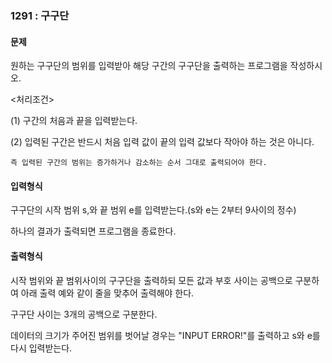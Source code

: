 ### 1291 : 구구단

#### 문제

원하는 구구단의 범위를 입력받아 해당 구간의 구구단을 출력하는 프로그램을 작성하시오.

<처리조건>

(1) 구간의 처음과 끝을 입력받는다. 

(2) 입력된 구간은 반드시 처음 입력 값이 끝의 입력 값보다 작아야 하는 것은 아니다.

    즉 입력된 구간의 범위는 증가하거나 감소하는 순서 그대로 출력되어야 한다.​ 

#### 입력형식

구구단의 시작 범위 s,와 끝 범위 e를 입력받는다.(s와 e는 2부터 9사이의 정수) 

하나의 결과가 출력되면 프로그램을 종료한다.

#### 출력형식

시작 범위와 끝 범위사이의 구구단을 출력하되 모든 값과 부호 사이는 공백으로 구분하여 아래 출력 예와 같이 줄을 맞추어 출력해야 한다.

구구단 사이는 3개의 공백으로 구분한다. 

데이터의 크기가 주어진 범위를 벗어날 경우는 "INPUT ERROR!"를 출력하고 s와 e를 다시 입력받는다.